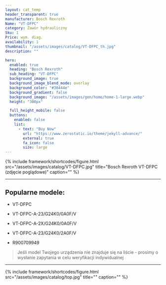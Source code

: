 ```yaml
---
layout: cat_temp
header_transparent: true
manufacturer: Bosch Rexroth
Name: "VT-DFPC"
category: Zawór hydrauliczny
Sku: 1
Price: wym. diag.
availability: 1
thumbnail: "/assets/images/catalog/VT-DFPC_th.jpg"
description: ""

hero:
  enabled: true
  heading: "Bosch Rexroth"
  sub_heading: "VT-DFPC"
  background_image: true
  background_image_blend_mode: overlay
  background_color: "#38444e"
  background_gradient: false
  background_image: "/assets/images/gen/home/home-1-large.webp"
  height: "300px"

  full_height_mobile: false
  buttons:
    enabled: false
    list:
      - text: "Buy Now"
        url: "https://www.zerostatic.io/theme/jekyll-advance/"
        external: true
        fa_icon: false
        size: large
---
```

{% include framework/shortcodes/figure.html src="/assets/images/catalog/VT-DFPC.jpg" title="Bosch Rexroth VT-DFPC (zdjęcie poglądowe)" caption="" %}



---

Popularne modele:
---

- VT-DFPC

- VT-DFPC-A-23/G24K0/0A0F/V

- VT-DFPC-A-2X/G24K0/0A0F/V

- VT-DFPC-A-23/G24K0/2A0F/V

- R900709949

>Jeśli model Twojego urządzenia nie znajduje się na liście - prosimy o wysłanie zapytania w celu weryfikacji indywidualnej

---
{% include framework/shortcodes/figure.html src="/assets/images/catalog/top.jpg" title="" caption="" %}


